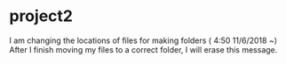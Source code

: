 # project2
I am changing the locations of files for making folders ( 4:50 11/6/2018 ~)
After I finish moving my files to a correct folder, I will erase this message.
